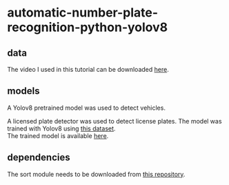 # automatic-number-plate-recognition-python-yolov8

## data

The video I used in this tutorial can be downloaded [here](https://drive.google.com/file/d/1YmHTElM6rh5uBpvaoUYpYTHK2odJkoM6/view?usp=drive_link).

## models

A Yolov8 pretrained model was used to detect vehicles.

A licensed plate detector was used to detect license plates. The model was trained with Yolov8 using [this dataset](https://universe.roboflow.com/roboflow-universe-projects/license-plate-recognition-rxg4e/dataset/4). <br>
The trained model is available [here](https://drive.google.com/file/d/1UtZCClx2A3KK9s4QuC4vQQdWlCSTSHW7/view?usp=sharing).

## dependencies

The sort module needs to be downloaded from [this repository](https://github.com/abewley/sort).
